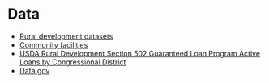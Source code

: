 # Data

* [Rural development datasets](https://www.sc.egov.usda.gov/data/data_files.html)
* [Community facilities](https://www.sc.egov.usda.gov/data/CF.html)
* [USDA Rural Development Section 502 Guaranteed Loan Program Active Loans by Congressional District](https://catalog.data.gov/dataset/usda-rural-development-section-502-guaranteed-loan-program-active-loans-by-congressional-d)
* [Data.gov](https://catalog.data.gov/dataset?q=USDA&sort=views_recent+desc&tags=loan&as_sfid=AAAAAAUwOFmM3uw9w3CrOr1Qhvo_u0fUItUqBgEs88wAvXSUFFcW3DXAuV64HtaSEPMzRvfB3ZEvXPW11e01qvTCpKte6vwYmR3ZzIRYO2ZktKsstlHCDQaCVBpO7l0kyXPv0bY%3D&as_fid=be8bc23547a4c198b06428afea4cb8b4f09fd231&ext_location=&ext_bbox=&ext_prev_extent=-142.03125%2C8.754794702435618%2C-59.0625%2C61.77312286453146)
